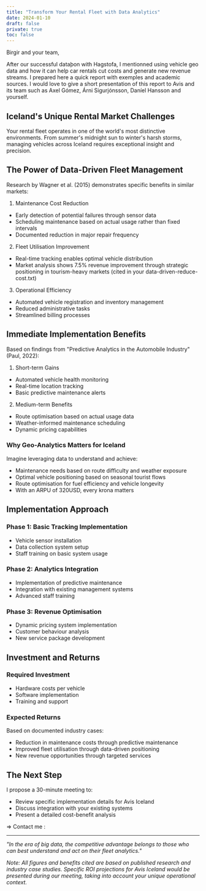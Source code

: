 ```yaml
---
title: "Transform Your Rental Fleet with Data Analytics"
date: 2024-01-10
draft: false
private: true
toc: false
---
```

Birgir and your team,

After our successful dataþon with Hagstofa, I mentionned using vehicle geo data and how it can help car rentals cut costs and generate new revenue streams. I prepared here a quick report with exemples and academic sources. I would love to give a short presentation of this report to Avis and its team such as Axel Gómez, Árni Sigurjónsson, Daníel Hansson and yourself.

## Iceland's Unique Rental Market Challenges
Your rental fleet operates in one of the world's most distinctive environments. From summer's midnight sun to winter's harsh storms, managing vehicles across Iceland requires exceptional insight and precision.
## The Power of Data-Driven Fleet Management
Research by Wagner et al. (2015) demonstrates specific benefits in similar markets:

1. Maintenance Cost Reduction
- Early detection of potential failures through sensor data
- Scheduling maintenance based on actual usage rather than fixed intervals
- Documented reduction in major repair frequency


2. Fleet Utilisation Improvement
- Real-time tracking enables optimal vehicle distribution
- Market analysis shows 7.5% revenue improvement through strategic positioning in tourism-heavy markets (cited in your data-driven-reduce-cost.txt)

3. Operational Efficiency
- Automated vehicle registration and inventory management
- Reduced administrative tasks
- Streamlined billing processes

## Immediate Implementation Benefits
Based on findings from "Predictive Analytics in the Automobile Industry" (Paul, 2022):

1. Short-term Gains
- Automated vehicle health monitoring
- Real-time location tracking
- Basic predictive maintenance alerts

2. Medium-term Benefits
- Route optimisation based on actual usage data
- Weather-informed maintenance scheduling
- Dynamic pricing capabilities

### Why Geo-Analytics Matters for Iceland
Imagine leveraging data to understand and achieve:

- Maintenance needs based on route difficulty and weather exposure
- Optimal vehicle positioning based on seasonal tourist flows
- Route optimisation for fuel efficiency and vehicle longevity
- With an ARPU of 320USD, every krona matters

## Implementation Approach
### Phase 1: Basic Tracking Implementation

- Vehicle sensor installation
- Data collection system setup
- Staff training on basic system usage

### Phase 2: Analytics Integration

- Implementation of predictive maintenance
- Integration with existing management systems
- Advanced staff training

### Phase 3: Revenue Optimisation

- Dynamic pricing system implementation
- Customer behaviour analysis
- New service package development

## Investment and Returns
### Required Investment

- Hardware costs per vehicle
- Software implementation
- Training and support

### Expected Returns
Based on documented industry cases:

- Reduction in maintenance costs through predictive maintenance
- Improved fleet utilisation through data-driven positioning
- New revenue opportunities through targeted services

## The Next Step
I propose a 30-minute meeting to:

- Review specific implementation details for Avis Iceland
- Discuss integration with your existing systems
- Present a detailed cost-benefit analysis

=> Contact me : 

---
*"In the era of big data, the competitive advantage belongs to those who can best understand and act on their fleet analytics."*



*Note: All figures and benefits cited are based on published research and industry case studies. Specific ROI projections for Avis Iceland would be presented during our meeting, taking into account your unique operational context.*